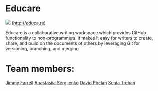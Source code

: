 # Educare

<img src="http://i.imgur.com/K74586n.png"></img>
(http://educa.re)

Educare is a collaborative writing workspace which provides GitHub functionality to non-programmers. It makes it easy for writers to create, share, and build on the documents of others by leveraging Git for versioning, branching, and merging.
# Team members: 
[Jimmy Farrell](https://www.linkedin.com/in/jimmyfarrell)
[Anastasiia Sergiienko](https://www.linkedin.com/in/anastasiiasergiienko)
[David Phelan](https://www.linkedin.com/in/davidjphelan)
[Sonia Trehan](https://github.com/sonitre)
